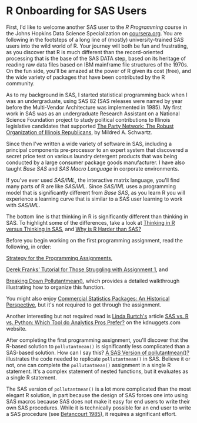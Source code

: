 # R Onboarding for SAS Users

First, I'd like to welcome another SAS user to the *R Programming* course in the Johns Hopkins Data Science Specialization on [coursera.org](http://www.coursera.org). You are following in the footsteps of a long line of \(mostly\) university-trained SAS users into the wild world of R. Your journey will both be fun and frustrating, as you discover that R is much different than the record-oriented processing that is the base of the SAS DATA step, based on its heritage of reading raw data files based on IBM mainframe file structures of the 1970s. On the fun side, you'll be amazed at the power of R given its cost \(free\), and the wide variety of packages that have been contributed by the R community.

As to my background in SAS, I started statistical programming back when I was an undergraduate, using SAS 82 (SAS releases were named by year before the Multi-Vendor Architecture was implemented in 1985). My first work in SAS was as an undergraduate Research Assistant on a National Science Foundation project to study political contributions to Illinois legislative candidates that supported [The Party Network: The Robust Organization of Illinois Republicans](http://www.amazon.com/Party-Network-Organization-Illinois-Republicans/dp/0299124541/ref=sr_1_1?ie=UTF8&qid=1465088282&sr=8-1&keywords=the+party+network+mildred+schwartz), by Mildred A. Schwartz.

Since then I've written a wide variety of software in SAS, including a principal components pre-processor to an expert system that discovered a secret price test on various laundry detergent products that was being conducted by a large consumer package goods manufacturer. I have also taught *Base SAS* and *SAS Macro Language* in corporate environments.

If you've ever used *SAS/IML*, the interactive matrix language, you'll find many parts of R are like *SAS/IML*. Since *SAS/IML* uses a programming model that is significantly different from *Base SAS*, as you learn R you will experience a learning curve that is similar to a SAS user learning to work with *SAS/IML*.

The bottom line is that thinking in R is significantly different than thinking in SAS. To highlight some of the differences, take a look at [Thinking in R versus Thinking in SAS](https://github.com/lgreski/datasciencectacontent/blob/master/markdown/exampleSortRvsSAS.md), and [Why is R Harder than SAS?](https://github.com/lgreski/datasciencectacontent/blob/master/markdown/whyIsRHarderThanSAS.md)

Before you begin working on the first programming assignment, read the following, in order:

[Strategy for the Programming Assignments](https://github.com/lgreski/datasciencectacontent/blob/master/markdown/makeItRun.md),

[Derek Franks' Tutorial for Those Struggling with Assignment 1](https://github.com/derekfranks/practice_assignment), and

[Breaking Down Pollutantmean()](https://github.com/lgreski/datasciencectacontent/blob/master/markdown/rprog-discussPollutantmean.md), which provides a detailed walkthrough illustrating how to organize this function.

You might also enjoy [Commercial Statistics Packages: An Historical Perspective](https://github.com/lgreski/datasciencectacontent/blob/master/markdown/statsPackagesHistory.md), but it's not required to get through the assignment. 

Another interesting but not required read is [Linda Burtch's](http://www.kdnuggets.com/author/linda-burtch) article [SAS vs. R vs. Python: Which Tool do Analytics Pros Prefer?](http://www.kdnuggets.com/2016/07/burtchworks-sas-r-python-analytics-pros-prefer.html) on the kdnuggets.com website. 

After completing the first programming assignment, you'll discover that the R-based solution to `pollutantmean()` is significantly less complicated than a SAS-based solution. How can I say this? [A SAS Version of pollutantmean()?](https://github.com/lgreski/datasciencectacontent/blob/master/markdown/rprog-pollutantmeanSASVersion.md) illustrates the code needed to replicate `pollutantmean()` in SAS. Believe it or not, one can complete the `pollutantmean()` assignment in a single R statement. It's a complex statement of nested functions, but it evaluates as a single R statement.

The SAS version of `pollutantmean()` is a lot more complicated than the most elegant R solution, in part because the design of SAS forces one into using SAS macros because SAS does not make it easy for end users to write their own SAS procedures. While it is technically possible for an end user to write a SAS procedure \(see [Betancourt 1985](http://www.sascommunity.org/sugi/SUGI85/Sugi-10-127%20Betancourt.pdf)\), it requires a significant effort.
